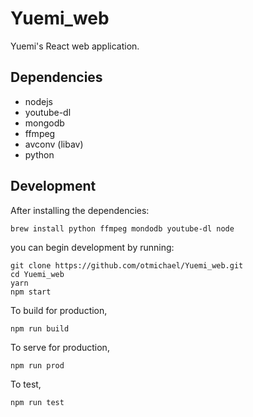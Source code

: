 # Yuemi_web
Yuemi's React web application.

## Dependencies
- nodejs
- youtube-dl
- mongodb
- ffmpeg
- avconv (libav)
- python

## Development
After installing the dependencies:
~~~
brew install python ffmpeg mondodb youtube-dl node
~~~
you can begin development by running:
~~~
git clone https://github.com/otmichael/Yuemi_web.git
cd Yuemi_web
yarn
npm start
~~~
To build for production,
~~~
npm run build
~~~
To serve for production,
~~~
npm run prod
~~~
To test,
~~~
npm run test
~~~

